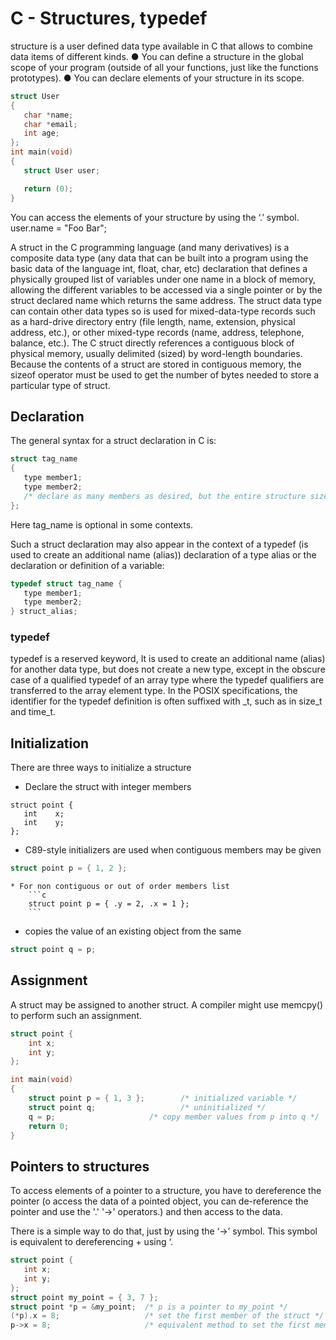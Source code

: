 # C - Structures, typedef
 structure is a user defined data type available in C that allows to combine data items of different kinds.
 ● You can define a structure in the global scope of your program (outside of all your functions, just like the functions prototypes).
 ● You can declare elements of your structure in its scope.
 ```c
 struct User
{
	char *name;
	char *email;
	int age;
};
int main(void)
{
	struct User user;

	return (0);
}
```
You can access the elements of your structure by using the ‘.’ symbol.
	user.name = "Foo Bar";

A struct in the C programming language (and many derivatives) is a composite data type (any data that can be built into a program using the basic data of the language int, float, char, etc) declaration that defines a physically grouped list of variables under one name in a block of memory, allowing the different variables to be accessed via a single pointer or by the struct declared name which returns the same address. The struct data type can contain other data types so is used for mixed-data-type records such as a hard-drive directory entry (file length, name, extension, physical address, etc.), or other mixed-type records (name, address, telephone, balance, etc.).
The C struct directly references a contiguous block of physical memory, usually delimited (sized) by word-length boundaries.
Because the contents of a struct are stored in contiguous memory, the sizeof operator must be used to get the number of bytes needed to store a particular type of struct.

## Declaration
The general syntax for a struct declaration in C is:
```c
struct tag_name
{
   type member1;
   type member2;
   /* declare as many members as desired, but the entire structure size must be known to the compiler. */
};
```
Here tag_name is optional in some contexts.

Such a struct declaration may also appear in the context of a typedef (is used to create an additional name (alias)) declaration of a type alias or the declaration or definition of a variable:

```c
typedef struct tag_name {
   type member1;
   type member2;
} struct_alias;
```
### typedef
typedef is a reserved keyword, It is used to create an additional name (alias) for another data type, but does not create a new type, except in the obscure case of a qualified typedef of an array type where the typedef qualifiers are transferred to the array element type.
In the  POSIX specifications, the identifier for the typedef definition is often suffixed with _t, such as in size_t and time_t.
## Initialization
There are three ways to initialize a structure
* Declare the struct with integer members
```
struct point {
   int    x;
   int    y;
};
```
* C89-style initializers are used when contiguous members may be given
```c
struct point p = { 1, 2 };
```
	* For non contiguous or out of order members list
		```c
		struct point p = { .y = 2, .x = 1 };
		```
* copies the value of an existing object from the same
```c
struct point q = p;
```
## Assignment
A struct may be assigned to another struct. A compiler might use memcpy() to perform such an assignment.

```c
struct point {
    int x;
    int y;
};

int main(void)
{
    struct point p = { 1, 3 };        /* initialized variable */
    struct point q;                   /* uninitialized */
    q = p;                     /* copy member values from p into q */
    return 0;
}
```
## Pointers to structures
To access elements of a pointer to a structure, you have to dereference the pointer (o access the data of a pointed object, you can de-reference the pointer and use the '.' '->' operators.) and then access to the data.

There is a simple way to do that, just by using the ‘->’ symbol. This symbol is equivalent to dereferencing + using ‘.
```c
struct point {
   int x;
   int y;
};
struct point my_point = { 3, 7 };
struct point *p = &my_point;  /* p is a pointer to my_point */
(*p).x = 8;                   /* set the first member of the struct */
p->x = 8;                     /* equivalent method to set the first member of the struct */
```
